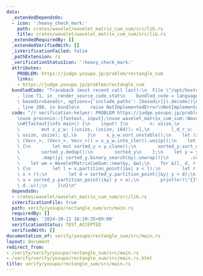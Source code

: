 ```yaml
---
data:
  _extendedDependsOn:
  - icon: ':heavy_check_mark:'
    path: crates/wavelet/wavelet_matrix_cum_sum/src/lib.rs
    title: crates/wavelet/wavelet_matrix_cum_sum/src/lib.rs
  _extendedRequiredBy: []
  _extendedVerifiedWith: []
  _isVerificationFailed: false
  _pathExtension: rs
  _verificationStatusIcon: ':heavy_check_mark:'
  attributes:
    PROBLEM: https://judge.yosupo.jp/problem/rectangle_sum
    links:
    - https://judge.yosupo.jp/problem/rectangle_sum
  bundledCode: "Traceback (most recent call last):\n  File \"/opt/hostedtoolcache/Python/3.10.15/x64/lib/python3.10/site-packages/onlinejudge_verify/documentation/build.py\"\
    , line 71, in _render_source_code_stat\n    bundled_code = language.bundle(stat.path,\
    \ basedir=basedir, options={'include_paths': [basedir]}).decode()\n  File \"/opt/hostedtoolcache/Python/3.10.15/x64/lib/python3.10/site-packages/onlinejudge_verify/languages/rust.py\"\
    , line 288, in bundle\n    raise NotImplementedError\nNotImplementedError\n"
  code: "// verification-helper: PROBLEM https://judge.yosupo.jp/problem/rectangle_sum\n\
    \nuse proconio::{fastout, input};\nuse wavelet_matrix_cum_sum::WaveletMatrixCumSum;\n\
    \n#[fastout]\nfn main() {\n    input! {\n        n: usize,\n        q: usize,\n\
    \        mut x_y_w: [(usize, (usize, i64)); n],\n        l_d_r_u: [(usize, usize,\
    \ usize, usize); q],\n    }\n    x_y_w.sort_unstable();\n    let (x, (y, w)):\
    \ (Vec<_>, (Vec<_>, Vec<_>)) = x_y_w.into_iter().unzip();\n    let sorted_y =\
    \ {\n        let mut sorted_y = y.clone();\n        sorted_y.sort_unstable();\n\
    \        sorted_y.dedup();\n        sorted_y\n    };\n    let y = y\n        .into_iter()\n\
    \        .map(|y| sorted_y.binary_search(&y).unwrap())\n        .collect::<Vec<_>>();\n\
    \    let wm = WaveletMatrixCumSum::new(&y, &w);\n    for &(l, d, r, u) in &l_d_r_u\
    \ {\n        let l = x.partition_point(|&x| x < l);\n        let r = x.partition_point(|&x|\
    \ x < r);\n        let d = sorted_y.partition_point(|&y| y < d);\n        let\
    \ u = sorted_y.partition_point(|&y| y < u);\n        println!(\"{}\", wm.rect_sum(l..r,\
    \ d..u));\n    }\n}\n"
  dependsOn:
  - crates/wavelet/wavelet_matrix_cum_sum/src/lib.rs
  isVerificationFile: true
  path: verify/yosupo/rectangle_sum/src/main.rs
  requiredBy: []
  timestamp: '2024-10-12 16:19:35+09:00'
  verificationStatus: TEST_ACCEPTED
  verifiedWith: []
documentation_of: verify/yosupo/rectangle_sum/src/main.rs
layout: document
redirect_from:
- /verify/verify/yosupo/rectangle_sum/src/main.rs
- /verify/verify/yosupo/rectangle_sum/src/main.rs.html
title: verify/yosupo/rectangle_sum/src/main.rs
---
```

